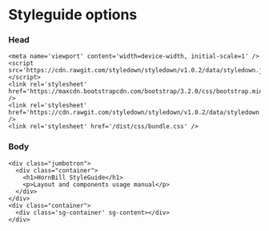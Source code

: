 # Styleguide options

### Head

    <meta name='viewport' content='width=device-width, initial-scale=1' />
    <script src='https://cdn.rawgit.com/styledown/styledown/v1.0.2/data/styledown.js'></script>
    <link rel='stylesheet' href='https://maxcdn.bootstrapcdn.com/bootstrap/3.2.0/css/bootstrap.min.css' />
    <link rel='stylesheet' href='https://cdn.rawgit.com/styledown/styledown/v1.0.2/data/styledown.css' />
    <link rel='stylesheet' href='/dist/css/bundle.css' />

### Body


    <div class="jumbotron">
      <div class="container">
        <h1>HornBill StyleGuide</h1>
        <p>Layout and components usage manual</p>
      </div>
    </div>
    <div class="container">
      <div class='sg-container' sg-content></div>
    </div>
